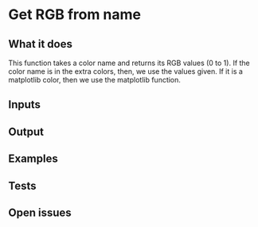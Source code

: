 # Get RGB from name
## What it does

This function takes a color name and returns its RGB values (0 to 1).
If the color name is in the extra colors, then, we use
the values given.
If it is a matplotlib color, then we use the matplotlib function.

## Inputs
###

## Output

###

## Examples

###

## Tests

###


## Open issues